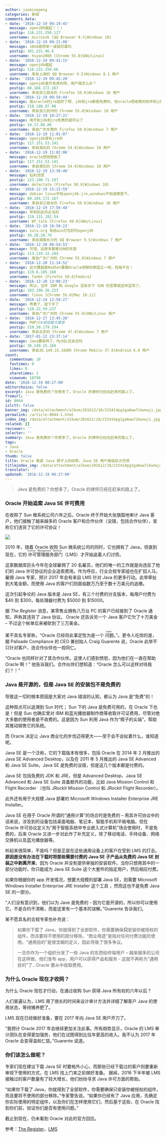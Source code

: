 ```yaml
---
author: jasminepeng
categories: 新闻
comments_data:
- date: '2016-12-19 09:19:45'
  message: openJDK崛起！！！
  postip: 116.231.250.127
  username: microink [QQ Browser 9.5|Windows 10]
- date: '2016-12-19 09:21:08'
  message: JAVA是想宰一波就完蛋吗
  postip: 101.231.96.6
  username: hsyan2008 [Chrome 55.0|GNU/Linux]
- date: '2016-12-19 09:41:15'
  message: openjdk崛起
  postip: 116.231.250.66
  username: 来自上海的 QQ Browser 9.5|Windows 8.1 用户
- date: '2016-12-19 09:45:20'
  message: openjdk是开发用的吧。用户端怎么办？
  postip: 60.184.172.167
  username: 来自浙江丽水的 Firefox 50.0|Windows 10 用户
- date: '2016-12-19 09:59:44'
  message: 装oracle的jre就好了啊，jdk和jre都是免费的，但oracle把收费的软件和jdk捆绑在一起了
  postip: 218.108.97.90
  username: 来自浙江杭州的 Chrome 55.0|Windows 10 用户
- date: '2016-12-19 10:27:21'
  message: 用不到jdk和jre免费的就可以了
  postip: 14.17.86.86
  username: 来自广东东莞的 Firefox 50.0|Windows 7 用户
- date: '2016-12-19 11:01:07'
  message: openjdk是有jre的
  postip: 117.151.53.141
  username: 来自湖北的 Chrome 54.0|Windows 10 用户
- date: '2016-12-19 11:02:06'
  message: oracle想钱想疯了
  postip: 117.151.53.141
  username: 来自湖北的 Chrome 54.0|Windows 10 用户
- date: '2016-12-19 13:30:40'
  message: 钻利流氓
  postip: 223.100.71.197
  username: delectate [Firefox 50.0|Windows 10]
- date: '2016-12-19 15:13:59'
  message: debian linux中有openjdk-jre,windows不知道哪里下。
  postip: 60.184.172.167
  username: 来自浙江丽水的 Firefox 50.0|Windows 10 用户
- date: '2016-12-19 17:50:48'
  message: 早知如此何必当初
  postip: 119.131.182.54
  username: Wf_talk [Firefox 49.0|GNU/Linux]
- date: '2016-12-19 18:50:23'
  message: zulu.org 有给win打包好的openjdk
  postip: 58.20.20.79
  username: 来自湖南长沙的 QQ Browser 9.5|Windows 7 用户
- date: '2016-12-20 00:54:53'
  message: 可惜，这原本都是SUN的东西
  postip: 113.119.32.244
  username: 来自广东广州的 Chrome 55.0|Windows 7 用户
- date: '2016-12-20 11:14:52'
  message: 这大概就是Redhat要跟Oracle闹掰的原因之一吧，性格不合！
  postip: 119.6.105.160
  username: fanbt [Firefox 50.0|Fedora]
- date: '2016-12-20 13:00:23'
  message: 所以，当年 IBM 和 Google 没有买下 SUN 的恶果就这样呈现了。
  postip: 183.198.26.223
  username: linux [Chrome 55.0|Mac 10.11]
- date: '2016-12-24 12:58:27'
  message: 养费了，就下手了
  postip: 116.22.59.237
  username: 来自广东广州的 Chrome 55.0|GNU/Linux 用户
- date: '2016-12-27 13:45:20'
  message: PHP/C#或成最大赢家
  postip: 218.30.179.194
  username: 来自北京的 Chrome 47.0|Windows 7 用户
- date: '2017-01-12 23:37:14'
  message: Java要收网了，MySQL还会远吗
  postip: 36.149.15.160
  username: 来自36.149.15.160的 Chrome Mobile 37.0|Android 6.0 用户
count:
  commentnum: 18
  favtimes: 0
  likes: 0
  sharetimes: 1
  viewnum: 18798
date: '2016-12-19 08:27:00'
editorchoice: false
excerpt: Java 是免费的？你想多了。Oracle 的律师已经在赶来的路上了。
fromurl: ''
id: 8044
islctt: false
banner_img: /data/attachment/album/201612/18/215414pg1ga6ww7ikwnwji.jpg
permalink: /article-8044-1.html
index_img: /data/attachment/album/201612/18/215414pg1ga6ww7ikwnwji.jpg
related: []
reviewer: ''
selector: ''
summary: Java 是免费的？你想多了。Oracle 的律师已经在赶来的路上了。
tags:
- Java
- Oracle
thumb: false
title: Oracle 勒紧 Java 脖子上的绞索，Java SE 用户面临巨大恐慌
titleindex_img: /data/attachment/album/201612/18/215414pg1ga6ww7ikwnwji.jpg
translator: ''
updated: '2016-12-19 08:27:00'
---
```



> 
> Java 是免费的？你想多了。Oracle 的律师已经在赶来的路上了。
> 
> 
> 


### Oracle 开始追索 Java SE 许可费用


在收购了 Sun 微系统公司六年之后，Oracle 终于开始大张旗鼓地审计 Java 客户，他们接触了越来越多的 Oracle 客户和合作伙伴（没错，包括合作伙伴），宣称它们违背了它的许可协议！


![](/data/attachment/album/201612/18/215414pg1ga6ww7ikwnwji.jpg)


2010 年，随着 Oracle 收购 Sun 微系统公司的同时，它也拥有了 Java，但直到现在，它的<ruby> 许可管理服务部门 <rp>  （ </rp> <rt>  License Management Services </rt> <rp>  ） </rp></ruby>（LMS）才开始追着人们讨债。


这家数据库巨头今年在全球雇佣了 20 名雇员，他们的唯一的工作就是向违反了他们的 Java 许可协议的企业追索费用。作为呼应，行业合规专家组也在扩招人马，雇佣 Java 专家，预计 2017 年会有来自 LMS 针对 Java 的更多行动。此举牵扯到大笔金额，而使用 Java 的客户们则面临数万乃至于数十万美元的追缴。


这次引起争论的 Java 版本是 Java SE，有三个付费的分支版本，每用户付费为 $40 到 $300，每处理器付费为 $5000 到 $15000。


据 *The Register* 消息，某零售业拥有八万台 PC 的客户已经接到了 Oracle 通知，声称其违背了 Java 协议。 Oracle 还告诉另一个 Java 客户它欠了十万美金 – 不过这个帐单后来被砍到了三万美金。


某不具名专家称，“Oracle 已经将此事定性为是一个<ruby> 问题 <rt>  issue </rt></ruby>。”。更令人吃惊的是，据 Palisade Compliance 的 CEO 兼创始人 Craig Guarente 说，Oracle 此举不只针对客户，连合作伙伴也一视同仁。


“Oracle 也同样针对了其合作伙伴。这使人们感到愤怒，因为他们在一直在帮助 Oracle 啊！” 他告诉我们。合作伙伴们想知道：“Oracle 怎么可以这样对待我们？！”


### Java 是开源的，但是 Java SE 的安装包不是免费的


导致这一切的根本原因是大家对 Java 错误的认知，都认为 Java 是“免费”的！


这种观点可以追溯到 Sun 时代； Sun 下的 Java 是免费可用的，在 Oracle 下也是！但是 Sun 也确实曾对 IBM 和蓝光播放器制作商等收取许可证费用，尽管对绝大多数的使用者是不收费的。这是因为 Sun 利用 Java 作为“楔子的尖端”，帮助其推动销售它的系统。


而 Oracle 决定让 Java 商业化的步伐迈得更大——至于会不会扯着什么，谁知道呢。


Java SE 是一个泛称，它的下载版本有很多，包括 Oracle 在 2014 年 2 月推出的 Java SE Advanced Desktop，以及在 2011 年 5 月推出的 Java SE Advanced 和 Java SE Suite。Java SE 是免费的没错，但是这几个版本都是付费的。


Java SE 包括免费的 JDK 和 JRE，但是 Advanced Desktop、Java SE Advanced 和 Java SE Suite 具备额外的功能，比如 Java Mission Control 和 Flight Recorder （也叫 JRockit Mission Control 和 JRockit Flight Recorder）。


此外还有用于大规模 Java 部署的 Microsoft Windows Installer Enterprise JRE Installer。


Java SE 在用于 Oracle 所谓的“通用计算”的场合时是免费的 – 用其许可协议中的话来说，涉及到的设备包括桌面电脑、笔记本、智能手机和平板电脑。但在 Oracle 许可协议定义为“用于智能系统中专业嵌入式计算机”场合使用时，不是免费的，后来 Oracle 又进一步对此作了补充定义，除了移动电话、手持设备、网络交换机以及蓝光播放器等。


听起来很简单，不是吗？但是正是在这些通用设备上的客户在受到 LMS 的打击。**原因是没有办法在下载时将那些需要付费的 Java SE 子产品从免费的 Java SE 封装之中剥离开来**，因为 Oracle 并没有提供单独的安装软件。当你只想用其中的一部分功能时，你只能成为 Java SE Suite 这个大套件的指定用户，然后相应付费。


如果你根据你的 app 开发情况，想要大规模的部署 Java SE，则需要 Microsoft Windows Installer Enterprise JRE Installer 这个工具 ，然而这也不是免费 Java SE 的一部分。


“人们没有意识到，他们以为 Jave 是免费的 - 因为它是开源的，所以你可以使用它。不是合约不清晰，而是这里有一个基本的误解。”Guarente 告诉我们。


某不愿具名的合规专家也补充说：



> 
> 如果你下载了 Java，你就得到了全部软件，你需要确保**只**安装你被授权的组件，而且要将不使用的部分移除。“商业用途”是指对任何付费功能的使用。“通用目的”是很含糊的定义，因此导致了很多争议。
> 
> 
> 一旦你作为一个组织分发了一些 Java 的东西给终端用户 – 越来越多的公司在这样做，他们发布 app，用户可以获得产品和服务 - 这就不再称为“通用目的”了...Oracle 要从中收取费用。
> 
> 
> 


### 为什么 Oracle 现在才收网？


为什么 Oracle 现在才行动，在通过收购 Sun 获得 Java 所有权的六年以后？


人们普遍认为，LMS 用了很长的时间来设计审计方法并详细了解客户 Java 的使用状态，等待猪养肥了。


LMS 现在已经做好准备，要在 2017 年向 Java SE 用户开刀了。


“我预计 Oracle 2017 年会继续更加关注此事。所有趋势显示，Oracle 的 LMS 审计团队在变得更加强势，他们在试图得到比往年更高的收入。我不认为 2017 年 Oracle 会变得温和仁慈。”Guarente 说道。


### 你们该怎么做呢？


专家们现在建议下载 Java SE 时要格外小心，而那些已经下载过的客户则要重新审视下使用的方式，在 LMS 找上门来之前做好准备。 据闻，2016 下半年被 LMS 接触过的客户数量有了较大增长，他们纷纷寻求 Java 许可方面的帮助。


“如果你下载了 Java，你就得到了全部软件，你需要确保只安装你被授权的组件，而且要将不使用的部分移除。”专家警告说。“如果你已经有了 Java 应用，先确定你实际使用的特定组件，以及你们在怎样使用它们，然后基于这些，在 Oracle 找到你们前，验证你们是否有使用问题。”


截止到现在，仍未看到 Oracle 对此的官方回应。


参考：[The Register](http://www.theregister.co.uk/2016/12/16/oracle_targets_java_users_non_compliance/)，[LMS](http://www.oracle.com/us/corporate/license-management-services/index.html)